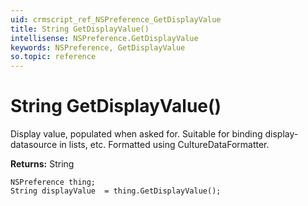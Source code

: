 ```yaml
---
uid: crmscript_ref_NSPreference_GetDisplayValue
title: String GetDisplayValue()
intellisense: NSPreference.GetDisplayValue
keywords: NSPreference, GetDisplayValue
so.topic: reference
---
```


# String GetDisplayValue()

Display value, populated when asked for. Suitable for binding display-datasource in lists, etc. Formatted using CultureDataFormatter.

**Returns:** String

```crmscript
NSPreference thing;
String displayValue  = thing.GetDisplayValue();
```


